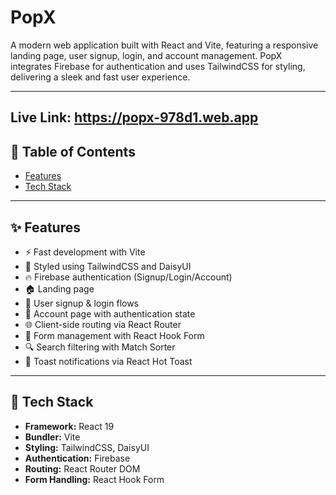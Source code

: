 # PopX

A modern web application built with React and Vite, featuring a responsive landing page, user signup, login, and account management. PopX integrates Firebase for authentication and uses TailwindCSS for styling, delivering a sleek and fast user experience.

---

## Live Link: https://popx-978d1.web.app

## 🧾 Table of Contents

- [Features](#features)
- [Tech Stack](#tech-stack)

---

## ✨ Features

- ⚡ Fast development with Vite
- 🎨 Styled using TailwindCSS and DaisyUI
- 🔥 Firebase authentication (Signup/Login/Account)
- 🏠 Landing page
- 🔐 User signup & login flows
- 👤 Account page with authentication state
- 🌐 Client-side routing via React Router
- 📑 Form management with React Hook Form
- 🔍 Search filtering with Match Sorter
- 📢 Toast notifications via React Hot Toast

---

## 🧰 Tech Stack

- **Framework:** React 19
- **Bundler:** Vite
- **Styling:** TailwindCSS, DaisyUI
- **Authentication:** Firebase
- **Routing:** React Router DOM
- **Form Handling:** React Hook Form


